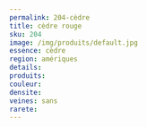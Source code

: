 ```yaml
---
permalink: 204-cèdre
title: cèdre rouge
sku: 204
image: /img/produits/default.jpg
essence: cèdre
region: amériques
details: 
produits:
couleur: 
densite: 
veines: sans
rarete: 
---
```

